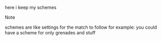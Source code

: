 here i keep my schemes
> [!NOTE]
> schemes are like settings for the match to follow
> for example: you could have a scheme for only grenades and stuff
